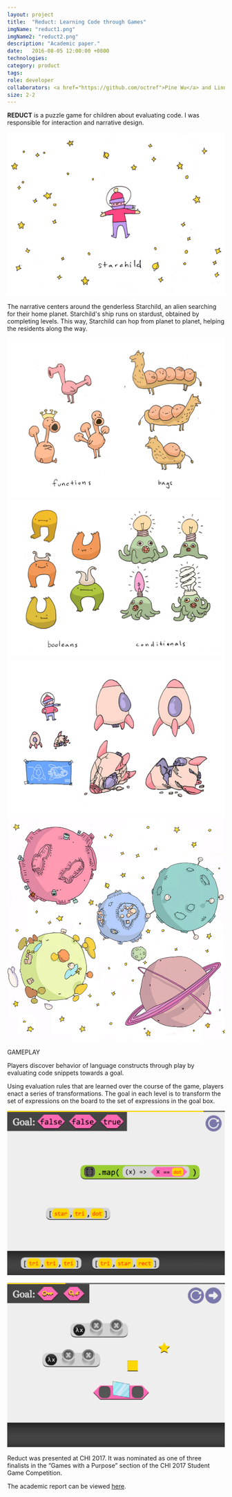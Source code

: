 ```yaml
---
layout: project
title:  "Reduct: Learning Code through Games"
imgName: "reduct1.png"
imgName2: "reduct2.png"
description: "Academic paper."
date:   2016-08-05 12:00:00 +0800
technologies: 
category: product
tags: 
role: developer
collaborators: <a href="https://github.com/octref">Pine Wu</a> and Linna Li
size: 2-2
---
```



<b>REDUCT</b> is a puzzle game for children about evaluating code. I was responsible for interaction and narrative design.

![Alt](/img/reduct/starchild.jpg)

The narrative centers around the genderless Starchild, an alien searching for their home planet. Starchild's ship runs on stardust, obtained by completing levels. This way, Starchild can hop from planet to planet, helping the residents along the way.

![Alt](/img/reduct/aliens1.jpg)
![Alt](/img/reduct/aliens2.jpg)
![Alt](/img/reduct/ship.jpg)
![Alt](/img/reduct/planets.jpg)

GAMEPLAY 

Players discover behavior of language constructs through play by evaluating code snippets towards a goal.

Using evaluation rules that are learned over the course of the game, players enact a series of transformations. The goal in each level is to transform the set of expressions on the board to the set of expressions in the goal box.

![Alt](/img/reduct/level1.png)

![Alt](/img/reduct/level2.png)

Reduct was presented at CHI 2017. It was nominated as one of three finalists in the “Games with a Purpose” section of the CHI 2017 Student Game Competition.

The academic report can be viewed [here](http://dl.acm.org/citation.cfm?id=3048415).